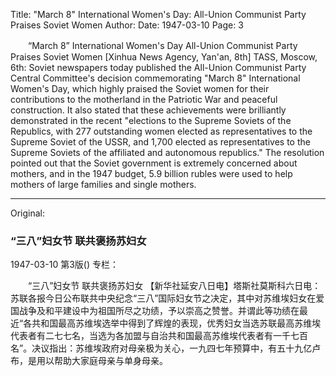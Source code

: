 Title: "March 8" International Women's Day: All-Union Communist Party Praises Soviet Women
Author:
Date: 1947-03-10
Page: 3

　　“March 8” International Women's Day
    All-Union Communist Party Praises Soviet Women
    [Xinhua News Agency, Yan'an, 8th] TASS, Moscow, 6th: Soviet newspapers today published the All-Union Communist Party Central Committee's decision commemorating "March 8" International Women's Day, which highly praised the Soviet women for their contributions to the motherland in the Patriotic War and peaceful construction. It also stated that these achievements were brilliantly demonstrated in the recent "elections to the Supreme Soviets of the Republics, with 277 outstanding women elected as representatives to the Supreme Soviet of the USSR, and 1,700 elected as representatives to the Supreme Soviets of the affiliated and autonomous republics." The resolution pointed out that the Soviet government is extremely concerned about mothers, and in the 1947 budget, 5.9 billion rubles were used to help mothers of large families and single mothers.



<hr /> 

Original: 


### “三八”妇女节  联共褒扬苏妇女

1947-03-10
第3版()
专栏：

　　“三八”妇女节
    联共褒扬苏妇女
    【新华社延安八日电】塔斯社莫斯科六日电：苏联各报今日公布联共中央纪念“三八”国际妇女节之决定，其中对苏维埃妇女在爱国战争及和平建设中为祖国所尽之功绩，予以崇高之赞誉。并谓此等功绩在最近“各共和国最高苏维埃选举中得到了辉煌的表现，优秀妇女当选苏联最高苏维埃代表者有二七七名，当选为各加盟与自治共和国最高苏维埃代表者有一千七百名”。决议指出：苏维埃政府对母亲极为关心，一九四七年预算中，有五十九亿卢布，是用以帮助大家庭母亲与单身母亲。
